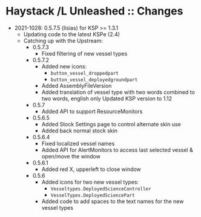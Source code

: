 # Haystack /L Unleashed :: Changes

* 2021-1028: 0.5.7.5 (lisias) for KSP >= 1.3.1
	+ Updating code to the latest KSPe (2.4)
	+ Catching up with the Upstream:
		- 0.5.7.3
			- Fixed filtering of new vessel types
		- 0.5.7.2
			- Added new icons:
				- `button_vessel_droppedpart`
				- `button_vessel_deployedgroundpart`
			- Added AssemblyFileVersion
			- Added translation of vessel type with two words combined to two words, english only
			Updated KSP version to 1.12
		- 0.5.7
			- Added API to support ResourceMonitors
		- 0.5.6.5
			- Added Stock Settings page to control alternate skin use
			- Added back normal stock skin
		- 0.5.6.4
			- Fixed localized vessel names
			- Added API for AlertMonitors to access last selected vessel & open/move the window
		- 0.5.6.1
			- Added red X, upperleft to close window
		- 0.5.6
			- Added icons for two new vessel types:
				- `Vesseltypes.DeployedScienceController`
				- `VesselTypes.DeployedSciencePart`
			- Added code to add spaces to the text names for the new vessel types
